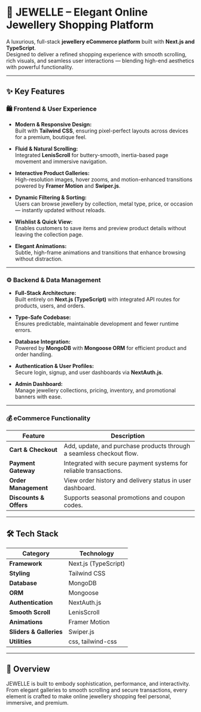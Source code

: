 # 💎 JEWELLE – Elegant Online Jewellery Shopping Platform  

A luxurious, full-stack **jewellery eCommerce platform** built with **Next.js and TypeScript**.  
Designed to deliver a refined shopping experience with smooth scrolling, rich visuals, and seamless user interactions — blending high-end aesthetics with powerful functionality.

---

## ✨ Key Features  

### 🛍️ Frontend & User Experience  
- **Modern & Responsive Design:**  
  Built with **Tailwind CSS**, ensuring pixel-perfect layouts across devices for a premium, boutique feel.  

- **Fluid & Natural Scrolling:**  
  Integrated **LenisScroll** for buttery-smooth, inertia-based page movement and immersive navigation.  

- **Interactive Product Galleries:**  
  High-resolution images, hover zooms, and motion-enhanced transitions powered by **Framer Motion** and **Swiper.js**.  

- **Dynamic Filtering & Sorting:**  
  Users can browse jewellery by collection, metal type, price, or occasion — instantly updated without reloads.  

- **Wishlist & Quick View:**  
  Enables customers to save items and preview product details without leaving the collection page.  

- **Elegant Animations:**  
  Subtle, high-frame animations and transitions that enhance browsing without distraction.  

---

### ⚙️ Backend & Data Management  
- **Full-Stack Architecture:**  
  Built entirely on **Next.js (TypeScript)** with integrated API routes for products, users, and orders.  

- **Type-Safe Codebase:**  
  Ensures predictable, maintainable development and fewer runtime errors.  

- **Database Integration:**  
  Powered by **MongoDB** with **Mongoose ORM** for efficient product and order handling.  

- **Authentication & User Profiles:**  
  Secure login, signup, and user dashboards via **NextAuth.js**.  

- **Admin Dashboard:**  
  Manage jewellery collections, pricing, inventory, and promotional banners with ease.  

---

### 💰 eCommerce Functionality  
| Feature | Description |
|----------|-------------|
| **Cart & Checkout** | Add, update, and purchase products through a seamless checkout flow. |
| **Payment Gateway** | Integrated with secure payment systems for reliable transactions. |
| **Order Management** | View order history and delivery status in user dashboard. |
| **Discounts & Offers** | Supports seasonal promotions and coupon codes. |

---

## 🛠️ Tech Stack  

| Category | Technology |
|-----------|-------------|
| **Framework** | Next.js (TypeScript) |
| **Styling** | Tailwind CSS |
| **Database** | MongoDB |
| **ORM** | Mongoose |
| **Authentication** | NextAuth.js |
| **Smooth Scroll** | LenisScroll |
| **Animations** | Framer Motion |
| **Sliders & Galleries** | Swiper.js |
| **Utilities** | css, tailwind-css |

---

## 🧭 Overview  

JEWELLE is built to embody sophistication, performance, and interactivity.  
From elegant galleries to smooth scrolling and secure transactions, every element is crafted to make online jewellery shopping feel personal, immersive, and premium.
